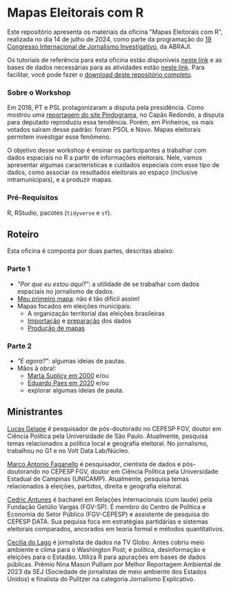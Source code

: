 # Mapas Eleitorais com R

Este repositório apresenta os materiais da oficina "Mapas Eleitorais com R", realizada no dia 14 de julho de 2024, como parte da programação do [19 Congresso Internacional de Jornalismo Investigativo](https://congresso.abraji.org.br/), da ABRAJI.

Os tutoriais de referência para esta oficina estão disponíveis [neste link](https://gv-cepesp.github.io/mapaseleitorais2023/) e as bases de dados necessárias para as atividades estão [neste link](https://github.com/GV-CEPESP/2024abraji_mapaseleitorais/tree/main/base). Para facilitar, você pode fazer o [download deste repositório completo](https://github.com/GV-CEPESP/2024abraji_mapaseleitorais/archive/refs/heads/main.zip).

### Sobre o Workshop

Em 2018, PT e PSL protagonizaram a disputa pela presidência. Como mostrou uma [reportagem do site Pindograma](https://pindograma.com.br/2020/09/18/polarizacoes.html), no Capão Redondo, a disputa para deputado reproduziu essa tendência. Porém, em Pinheiros, os mais votados saíram desse padrão: foram PSOL e Novo. Mapas eleitorais permitem investigar esse fenômeno.

O objetivo desse workshop é ensinar os participantes a trabalhar com dados espaciais no R a partir de informações eleitorais. Nele, vamos apresentar algumas características e cuidados especiais com esse tipo de dados, como associar os resultados eleitorais ao espaço (inclusive intramunicipais), e a produzir mapas.

### Pré-Requisitos

R, RStudio, pacotes (`tidyverse` e `sf`).

## Roteiro

Esta oficina é composta por duas partes, descritas abaixo:

### Parte 1

-   *"Por que eu estou aqui?"*: a utilidade de se trabalhar com dados espaciais no jornalismo de dados.
-   [Meu primeiro mapa](https://gv-cepesp.github.io/mapaseleitorais2023/meu-primeiro-mapa.html): não é tão difícil assim!
-   Mapas focados em eleições municipais:
    -   A organização territorial das eleições brasileiras
    -   [Importação](https://gv-cepesp.github.io/mapaseleitorais2023/mapas-municipais.html#importa%C3%A7%C3%A3o-das-bases) e [preparação](https://gv-cepesp.github.io/mapaseleitorais2023/mapas-municipais.html#prepara%C3%A7%C3%A3o-do-banco-de-dados) dos dados
    -   [Produção de mapas](https://gv-cepesp.github.io/mapaseleitorais2023/mapas-municipais.html#visualiza%C3%A7%C3%A3o-do-mapa)

### Parte 2

-   *"E agora?"*: algumas ideias de pautas.
-   Mãos à obra!:
    -   [Marta Suplicy em 2000](https://gv-cepesp.github.io/mapaseleitorais2023/atividades-extras.html#marta-suplicy-em-2000) e/ou
    -   [Eduardo Paes em 2020](https://gv-cepesp.github.io/mapaseleitorais2023/atividades-extras.html#eduardo-paes-em-2020) e/ou
    -   explorar algumas ideias de pauta.

## Ministrantes

[Lucas Gelape](https://lgelape.github.io/) é pesquisador de pós-doutorado no CEPESP FGV, doutor em Ciência Política pela Universidade de São Paulo. Atualmente, pesquisa temas relacionados a política local e geografia eleitoral. No jornalismo, trabalhou no G1 e no Volt Data Lab/Núcleo.

[Marco Antonio Faganello](https://github.com/marcofaga) é pesquisador, cientista de dados e pós-doutorando no CEPESP FGV, doutor em Ciência Política pela Universidade Estadual de Campinas (UNICAMP). Atualmente, pesquisa temas relacionados à eleições, partidos, direita e geografia eleitoral.

[Cedric Antunes](https://github.com/CedricAntunes) é bacharel em Relações Internacionais (cum laude) pela Fundação Getúlio Vargas (FGV-SP). É membro do Centro de Política e Economia do Setor Público (FGV-CEPESP) e assistente de pesquisa do CEPESP DATA. Sua pequisa foca em estratégias partidárias e sistemas eleitorais comparados, ancorados em teoria formal e métodos quantitativos.

[Cecilia do Lago](https://linktr.ee/ceciliadolago) é jornalista de dados na TV Globo. Antes cobriu meio ambiente e clima para o Washington Post; e política, desinformação e eleições para o Estadão. Utiliza R para apurações em bases de dados públicas. Prêmio Nina Mason Pulliam por Melhor Reportagem Ambiental de 2023 da SEJ (Sociedade de jornalistas de meio ambiente dos Estados Unidos) e finalista do Pulitzer na categoria Jornalismo Explicativo.
